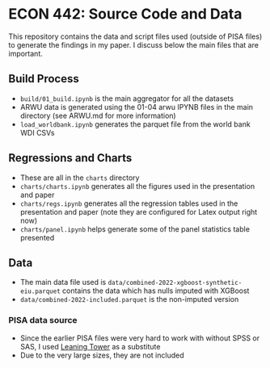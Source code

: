 # ECON 442: Source Code and Data
This repository contains the data and script files used (outside of PISA files) to generate the findings in my paper.
I discuss below the main files that are important.

## Build Process
- `build/01_build.ipynb` is the main aggregator for all the datasets
- ARWU data is generated using the 01-04 arwu IPYNB files in the main directory (see ARWU.md for more information)
- `load_worldbank.ipynb` generates the parquet file from the world bank WDI CSVs

## Regressions and Charts
- These are all in the `charts` directory
- `charts/charts.ipynb` generates all the figures used in the presentation and paper
- `charts/regs.ipynb` generates all the regression tables used in the presentation and paper (note they are configured for Latex output right now)
- `charts/panel.ipynb` helps generate some of the panel statistics table presented



## Data
- The main data file used is `data/combined-2022-xgboost-synthetic-eiu.parquet` contains the data which has nulls imputed with XGBoost
- `data/combined-2022-included.parquet` is the non-imputed version

### PISA data source
- Since the earlier PISA files were very hard to work with without SPSS or SAS, I used [Leaning Tower](https://github.com/kevinwang09/learningtower) as a substitute
- Due to the very large sizes, they are not included